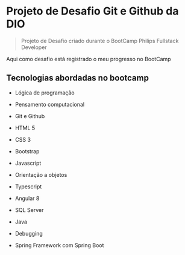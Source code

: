 # Projeto de Desafio Git e Github da DIO

> Projeto de Desafio criado durante o BootCamp Philips Fullstack Developer

Aqui como desafio está registrado o meu progresso no BootCamp

## Tecnologias abordadas no bootcamp

- Lógica de programação

- Pensamento computacional

- Git e Github

- HTML 5

- CSS 3

- Bootstrap

- Javascript

- Orientação a objetos

- Typescript

- Angular 8

- SQL Server

- Java

- Debugging

- Spring Framework com Spring Boot
